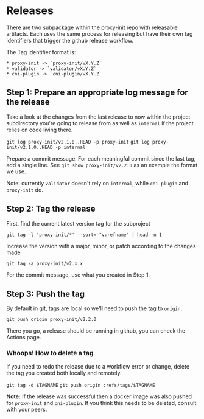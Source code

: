 # Releases

There are two subpackage within the proxy-init repo with releasable artifacts.
Each uses the same process for releasing but have their own tag identifiers
that trigger the github release workflow.

The Tag identifier format is:

    * proxy-init -> `proxy-init/vX.Y.Z`
    * validator -> `validator/vX.Y.Z`
    * cni-plugin -> `cni-plugin/vX.Y.Z`

## Step 1: Prepare an appropriate log message for the release

Take a look at the changes from the last release to now within the project
subdirectory you're going to release from as well as `internal` if the project
relies on code living there.

`git log proxy-init/v2.1.0..HEAD -p proxy-init`
`git log proxy-init/v2.1.0..HEAD -p internal`

Prepare a commit message. For each meaningful commit since the last tag, add
a single line. See `git show proxy-init/v2.2.0` as an example the format we use.

Note: currently `validator` doesn't rely on `internal`, while `cni-plugin` and
`proxy-init` do.

## Step 2: Tag the release

First, find the current latest version tag for the subproject

`git tag -l 'proxy-init/*' --sort=-"v:refname" | head -n 1`

Increase the version with a major, minor, or patch according to the changes made

`git tag -a proxy-init/v2.x.x`

For the commit message, use what you created in Step 1.

## Step 3: Push the tag

By default in git, tags are local so we'll need to push the tag to `origin`.

`git push origin proxy-init/v2.2.0`

There you go, a release should be running in github, you can check the Actions
page.

### Whoops! How to delete a tag

If you need to redo the release due to a workflow error or change, delete
the tag you created both locally and remotely.

`git tag -d $TAGNAME`
`git push origin :refs/tags/$TAGNAME`

**Note:** If the release was successful then a docker image was also pushed
for `proxy-init` and `cni-plugin`. If you think this needs to be deleted, consult
with your peers.
